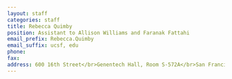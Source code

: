 ```yaml
---
layout: staff
categories: staff
title: Rebecca Quimby
position: Assistant to Allison Williams and Faranak Fattahi
email_prefix: Rebecca.Quimby
email_suffix: ucsf, edu
phone:
fax:
address: 600 16th Street</br>Genentech Hall, Room S-572A</br>San Francisco, CA 94158-2140</br>
---
```

